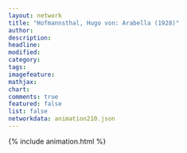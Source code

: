 ```yaml
---
layout: network
title: "Hofmannsthal, Hugo von: Arabella (1928)"
author:
description:
headline:
modified:
category:
tags:
imagefeature: 
mathjax: 
chart: 
comments: true
featured: false
list: false
networkdata: animation210.json
---
```

{% include animation.html %}
